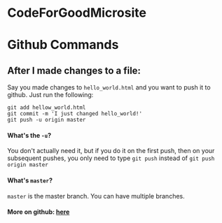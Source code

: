 # CodeForGoodMicrosite

# Github Commands

## After I made changes to a file:

Say you made changes to `hello_world.html` and you want to push it to github. Just run the following:
```
git add hellow_world.html
git commit -m 'I just changed hello_world!'
git push -u origin master
```

#### What's the `-u`? 

You don't actually need it, but if you do it on the first push, then on your subsequent pushes, you only need to type `git push` instead of `git push origin master`

#### What's `master`?

`master` is the master branch. You can have multiple branches. 

#### More on github: [here](https://education.github.com/git-cheat-sheet-education.pdf)



